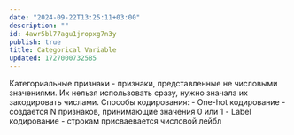 ```yaml
---
date: "2024-09-22T13:25:11+03:00"
description: ""
id: 4awr5bl77agu1jropxg7n3y
publish: true
title: Categorical Variable
updated: 1727000732585
---
```


Категориальные признаки - признаки, представленные не числовыми значениями. Их нельзя использовать сразу, нужно значала их закодировать числами.
Способы кодирования:
    - One-hot кодирование - создается N признаков, принимающие значения 0 или 1
    - Label кодирование - строкам присваевается числовой лейбл
